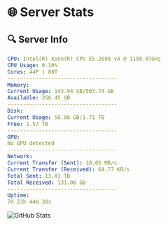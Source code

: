 # 🌐 Server Stats
## 🔍 Server Info
```yaml
CPU: Intel(R) Xeon(R) CPU E5-2699 v4 @ 1199.97GHz
CPU Usage: 0.10%
Cores: 44P | 88T
-----------------------------------
Memory:
Current Usage: 143.94 GB/503.74 GB
Available: 356.45 GB
-----------------------------------
Disk:
Current Usage: 58.80 GB/1.71 TB
Free: 1.57 TB
-----------------------------------
GPU:
No GPU detected
-----------------------------------
Network:
Current Transfer (Sent): 10.05 MB/s
Current Transfer (Received): 64.77 KB/s
Total Sent: 13.81 TB
Total Received: 131.06 GB
-----------------------------------
Uptime:
7d 23h 44m 30s
```
![GitHub Stats](https://img.shields.io/badge/Updated-2025-03-15_21:07:19-blue)